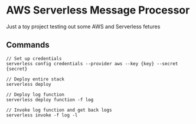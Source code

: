 # AWS Serverless Message Processor

Just a toy project testing out some AWS and Serverless fetures

## Commands

```
// Set up credentials
serverless config credentials --provider aws --key {key} --secret {secret}

// Deploy entire stack
serverless deploy

// Deploy log function
serverless deploy function -f log

// Invoke log function and get back logs
serverless invoke -f log -l
```